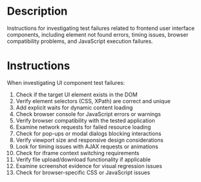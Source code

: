 # Description
Instructions for investigating test failures related to frontend user interface components, including element not found errors, timing issues, browser compatibility problems, and JavaScript execution failures.

# Instructions
When investigating UI component test failures:

1. Check if the target UI element exists in the DOM
2. Verify element selectors (CSS, XPath) are correct and unique
3. Add explicit waits for dynamic content loading
4. Check browser console for JavaScript errors or warnings
5. Verify browser compatibility with the tested application
6. Examine network requests for failed resource loading
7. Check for pop-ups or modal dialogs blocking interactions
8. Verify viewport size and responsive design considerations
9. Look for timing issues with AJAX requests or animations
10. Check for iframe context switching requirements
11. Verify file upload/download functionality if applicable
12. Examine screenshot evidence for visual regression issues
13. Check for browser-specific CSS or JavaScript issues
